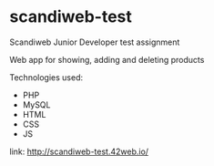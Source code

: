 # scandiweb-test
Scandiweb Junior Developer test assignment

Web app for showing, adding and deleting products

Technologies used:
- PHP
- MySQL
- HTML
- CSS
- JS

link: http://scandiweb-test.42web.io/